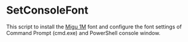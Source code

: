 # SetConsoleFont
This script to install the [Migu 1M](http://mix-mplus-ipa.osdn.jp/migu/) font and configure the font settings of Command Prompt (cmd.exe) and PowerShell console window.
